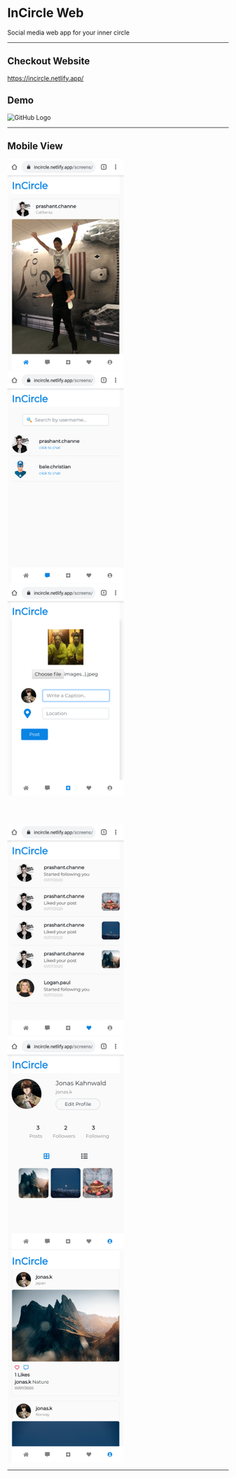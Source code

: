 # InCircle Web

Social media web app for your inner circle

---

## Checkout Website
https://incircle.netlify.app/

## Demo

![GitHub Logo](https://github.com/prashantchanne12/InCircle-Web/blob/master/screenshots/in.gif?raw=true)

---

## Mobile View

<p float="left">
  <img src="https://github.com/prashantchanne12/InCircle-Web/blob/master/screenshots/1.PNG" width="265" />
  &nbsp&nbsp
  <img src="https://github.com/prashantchanne12/InCircle-Web/blob/master/screenshots/2.PNG" width="265" />
  &nbsp&nbsp
  <img src="https://github.com/prashantchanne12/InCircle-Web/blob/master/screenshots/3.PNG" width="265" />
</p>
<br>
<br>
<p float="left">
  <img src="https://github.com/prashantchanne12/InCircle-Web/blob/master/screenshots/4.PNG" width="265" />
  &nbsp&nbsp
  <img src="https://github.com/prashantchanne12/InCircle-Web/blob/master/screenshots/5.PNG" width="265" />
  &nbsp&nbsp
  <img src="https://github.com/prashantchanne12/InCircle-Web/blob/master/screenshots/6.PNG" width="265" />
</p>

---


